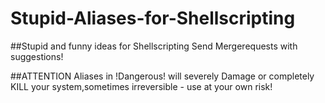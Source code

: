 # Stupid-Aliases-for-Shellscripting

##Stupid and funny ideas for Shellscripting
Send Mergerequests with suggestions!

##ATTENTION
Aliases in !Dangerous! will severely Damage or completely KILL your system,sometimes irreversible - use at your own risk!
